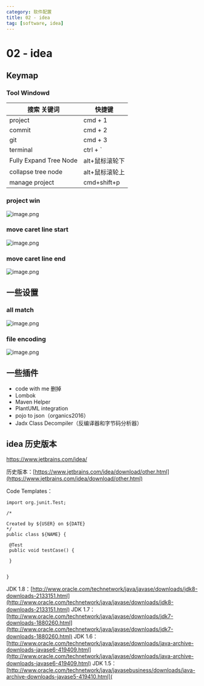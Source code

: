 ```yaml
---
category: 软件配置
title: 02 - idea
tag: [software, idea]
---
```

# 02 - idea

## Keymap

### Tool Windowd

| 搜索 关键词            | 快捷键         |
| ---------------------- | -------------- |
| project                | cmd + 1        |
| commit                 | cmd + 2        |
| git                    | cmd + 3        |
| terminal               | ctrl + `       |
| Fully Expand Tree Node | alt+鼠标滚轮下 |
| collapse tree node     | alt+鼠标滚轮上 |
| manage project         | cmd+shift+p    |


### project win

![image.png](https://nibnait.gitee.io/images/mbp/software/02-idea-01-project-window.jpg)

### move caret line start

![image.png](https://nibnait.gitee.io/images/mbp/software/02-idea-02-move-start.jpg)
### move caret line end

![image.png](https://nibnait.gitee.io/images/mbp/software/02-idea-03-move-end.jpg)

## 一些设置

### all match

![image.png](https://nibnait.gitee.io/images/mbp/software/02-idea-04-allmatch.jpg)

### file encoding

![image.png](https://nibnait.gitee.io/images/mbp/software/02-idea-05-fileencoding.jpg)

## 一些插件

 - code with me 删掉
 - Lombok
 - Maven Helper
 - PlantUML integration
 - pojo to json（organics2016）
 -  Jadx Class Decompiler（反编译器和字节码分析器）

## idea 历史版本
<https://www.jetbrains.com/idea/>

历史版本：[https://www.jetbrains.com/idea/download/other.html](https://www.jetbrains.com/idea/download/other.html)

Code Templates：

```
import org.junit.Test;

/*

Created by ${USER} on ${DATE}
*/
public class ${NAME} {

 @Test
 public void testCase() {

 }


}
```

JDK 1.8：[http://www.oracle.com/technetwork/java/javase/downloads/jdk8-downloads-2133151.html](http://www.oracle.com/technetwork/java/javase/downloads/jdk8-downloads-2133151.html)
JDK 1.7：[http://www.oracle.com/technetwork/java/javase/downloads/jdk7-downloads-1880260.html](http://www.oracle.com/technetwork/java/javase/downloads/jdk7-downloads-1880260.html)
JDK 1.6：[http://www.oracle.com/technetwork/java/javase/downloads/java-archive-downloads-javase6-419409.html](http://www.oracle.com/technetwork/java/javase/downloads/java-archive-downloads-javase6-419409.html)
JDK 1.5：[http://www.oracle.com/technetwork/java/javasebusiness/downloads/java-archive-downloads-javase5-419410.html](